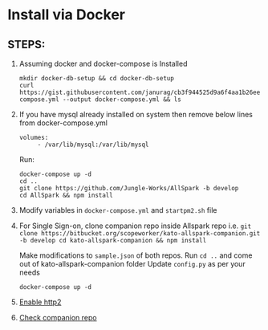 # Install via Docker

## STEPS:
1. Assuming docker and docker-compose is Installed
	```
	mkdir docker-db-setup && cd docker-db-setup
	curl https://gist.githubusercontent.com/janurag/cb3f944525d9a6f4aa1b26ee0fb6eaf9/raw/e9ffa1563470f9e601c8c523ac634f36cc629d53/docker-compose.yml --output docker-compose.yml && ls
	```
2. If you have mysql already installed on system then remove below lines from docker-compose.yml
	```
	volumes:
	     - /var/lib/mysql:/var/lib/mysql
	```

	Run:
	```
	docker-compose up -d
	cd ..
	git clone https://github.com/Jungle-Works/AllSpark -b develop
	cd AllSpark && npm install
	```

3. Modify  variables in `docker-compose.yml` and `startpm2.sh` file 

4. For Single Sign-on, clone companion repo inside Allspark repo i.e. 
	`
	git clone https://bitbucket.org/scopeworker/kato-allspark-companion.git -b develop
	cd kato-allspark-companion && npm install
	`

	Make modifications to `sample.json` of both repos.
	Run `cd ..`  and come out of kato-allspark-companion folder
	Update `config.py` as per your needs

	`
	docker-compose up -d
	`


5. [Enable http2](https://www.mysterydata.com/how-to-enable-http-2-for-apache-in-cwp-with-mod_http2-module/)

6. [Check companion repo](https://<example.com>/kato/api/hello)






